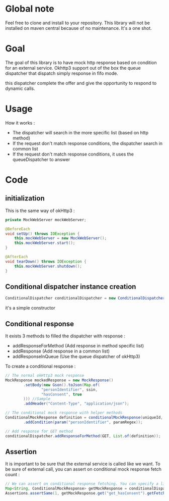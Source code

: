 # Global note

Feel free to clone and install to your repository.
This library will not be installed on maven central because of no maintenance.
It's a one shot.

# Goal

The goal of this library is to have mock http response based on condition for an external service.
Okhttp3 support out of the box the queue dispatcher that dispatch simply response in fifo mode.

this dispatcher complete the offer and give the opportunity to respond to dynamic calls.

# Usage

How it works :
* The dispatcher will search in the more specific list (based on http method)
* If the request don't match response conditions, the dispatcher search in common list
* If the request don't match response conditions, it uses the queueDispatcher to answer

# Code

## initialization

This is the same way of okHttp3 :

```java
private MockWebServer mockWebServer;

@BeforeEach
void setUp() throws IOException {
    this.mockWebServer = new MockWebServer();
    this.mockWebServer.start();
}

@AfterEach
void tearDown() throws IOException {
    this.mockWebServer.shutdown();
}
```

## Conditional dispatcher instance creation

```java
ConditionalDispatcher conditionalDispatcher = new ConditionalDispatcher();
```

it's a simple constructor

## Conditional response

It exists 3 methods to filled the dispatcher with response :
* addResponseForMethod (Add response in method specific list)
* addResponse (Add response in a common list)
* addResponseInQueue (Use the queue dispatcher of okHttp3)

To create a conditional response :

```java
// The normal okHttp3 mock response
MockResponse mockedResponse = new MockResponse()
        .setBody(new Gson().toJson(Map.of(
                "personIdentifier", ssin,
                "hasConsent", true
        ))) //Sample
        .addHeader("Content-Type", "application/json");

// The conditional mock response with helper methods
ConditionalMockResponse definition = conditionalMockResponse(uniqueId, "\\/hasConsent", mockedResponse, 1)
        .addCondition(param("personIdentifier", paramRegex));

// Add response for GET method
conditionalDispatcher.addResponseForMethod(GET, List.of(definition));
```

## Assertion

It is important to be sure that the external service is called like we want.
To be sure of external call, you can assert on conditional mock response fetch count :

```java
// We can assert on conditional response fetching. You can specify a limit you can use to be sure calls are really waiting for
Map<String, ConditionalMockResponse> getMockResponse = conditionalDispatcher.getConditionalMockResponseMapForMethod(GET);
Assertions.assertSame(1, getMockResponse.get("get_hasConsent").getFetchCounter());
```
